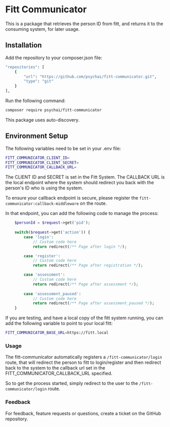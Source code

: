 # Fitt Communicator

This is a package that retrieves the person ID from fitt, and returns it to the consuming system, for later usage.

## Installation

Add the repository to your composer.json file:
```bash
"repositories": [
    {
        "url": "https://github.com/psychai/fitt-communicator.git",
        "type": "git"
    }
],
```

Run the following command:
```bash
composer require psychai/fitt-communicator
```

This package uses auto-discovery.

## Environment Setup
The following variables need to be set in your .env file:
```bash
FITT_COMMUNICATOR_CLIENT_ID=
FITT_COMMUNICATOR_CLIENT_SECRET=
FITT_COMMUNICATOR_CALLBACK_URL=
```
The CLIENT ID and SECRET is set in the Fitt System. The CALLBACK URL is the local endpoint where the system should redirect you back with the person's ID who is using the system.

To ensure your callback endpoint is secure, please register the `fitt-communicator:callback-middleware`  on  the route.

In that endpoint, you can add the following code to manage the process:
```php
    $personId = $request->get('pid');
        
    switch($request->get('action')) {
        case 'login':
            // Custom code here
            return redirect(/** Page after login */);

        case 'register':
            // Custom code here
            return redirect(/** Page after registration */);

        case 'assessment':
            // Custom code here
            return redirect(/** Page after assessment */);
            
        case 'assessment_paused':
            // Custom code here
            return redirect(/** Page after assessment_paused */);
    }
```

If you are testing, and have a local copy of the fitt system running, you can add the following variable to point to your local fitt:
```bash
FITT_COMMUNICATOR_BASE_URL=https://fitt.local
```

### Usage

The fitt-communicator automatically registers a `/fitt-communicator/login` route, that will redirect the person to fitt to login/register
and then redirect back to the system to the callback url set in the FITT_COMMUNICATOR_CALLBACK_URL specified.

So to get the process started, simply redirect to the user to the `/fitt-communicator/login` route.

### Feedback

For feedback, feature requests or questions, create a ticket on the GitHub repository.